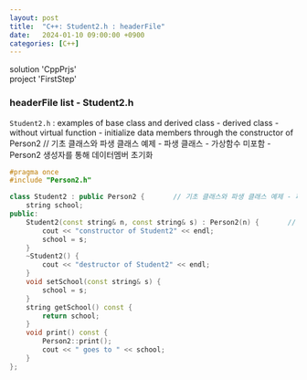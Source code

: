 ```yaml
---
layout: post
title:  "C++: Student2.h : headerFile"
date:   2024-01-10 09:00:00 +0900
categories: [C++]
---
```


solution 'CppPrjs'   
project 'FirstStep'   
   
### headerFile list - Student2.h   
`Student2.h` : examples of base class and derived class - derived class - without virtual function - initialize data members through the constructor of Person2 // 기초 클래스와 파생 클래스 예제 - 파생 클래스 - 가상함수 미포함 - Person2 생성자를 통해 데이터멤버 초기화   
   
```cpp
#pragma once
#include "Person2.h"

class Student2 : public Person2 {		// 기초 클래스와 파생 클래스 예제 - 파생 클래스 - 가상함수 미포함
	string school;
public:
	Student2(const string& n, const string& s) : Person2(n) {		// Person2 생성자를 통해 name 데이터멤버를 초기화 함
		cout << "constructor of Student2" << endl;
		school = s;
	}
	~Student2() {
		cout << "destructor of Student2" << endl;
	}
	void setSchool(const string& s) {
		school = s;
	}
	string getSchool() const {
		return school;
	}
	void print() const {
		Person2::print();
		cout << " goes to " << school;
	}
};
```
